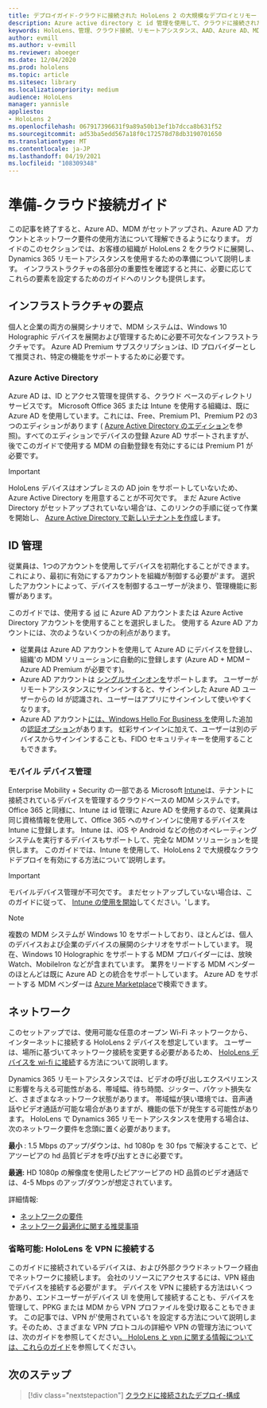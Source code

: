 ```yaml
---
title: デプロイガイド-クラウドに接続された HoloLens 2 の大規模なデプロイとリモートアシスタンス-準備
description: Azure active directory と id 管理を使用して、クラウドに接続されたネットワーク経由で HoloLens デバイスを登録する準備をする方法について説明します。
keywords: HoloLens、管理、クラウド接続、リモートアシスタンス、AAD、Azure AD、MDM、モバイルデバイス管理
author: evmill
ms.author: v-evmill
ms.reviewer: aboeger
ms.date: 12/04/2020
ms.prod: hololens
ms.topic: article
ms.sitesec: library
ms.localizationpriority: medium
audience: HoloLens
manager: yannisle
appliesto:
- HoloLens 2
ms.openlocfilehash: 067917396631f9a89a50b13ef1b7dcca8b631f52
ms.sourcegitcommit: ad53ba5edd567a18f0c172578d78db3190701650
ms.translationtype: MT
ms.contentlocale: ja-JP
ms.lasthandoff: 04/19/2021
ms.locfileid: "108309348"
---
```

# <a name="prepare---cloud-connected-guide"></a>準備-クラウド接続ガイド

この記事を終了すると、Azure AD、MDM がセットアップされ、Azure AD アカウントとネットワーク要件の使用方法について理解できるようになります。 ガイドのこのセクションでは、お客様の組織が HoloLens 2 をクラウドに展開し、Dynamics 365 リモートアシスタンスを使用するための準備について説明します。 インフラストラクチャの各部分の重要性を確認すると共に、必要に応じてこれらの要素を設定するためのガイドへのリンクも提供します。

## <a name="infrastructure-essentials"></a>インフラストラクチャの要点

個人と企業の両方の展開シナリオで、MDM システムは、Windows 10 Holographic デバイスを展開および管理するために必要不可欠なインフラストラクチャです。 Azure AD Premium サブスクリプションは、ID プロバイダーとして推奨され、特定の機能をサポートするために必要です。

### <a name="azure-active-directory"></a>Azure Active Directory

Azure AD は、ID とアクセス管理を提供する、クラウド ベースのディレクトリ サービスです。 Microsoft Office 365 または Intune を使用する組織は、既に Azure AD を使用しています。これには、Free、Premium P1、Premium P2 の3つのエディションがあります ( [Azure Active Directory のエディション](https://azure.microsoft.com/documentation/articles/active-directory-editions)を参照)。すべてのエディションでデバイスの登録 Azure AD サポートされますが、後でこのガイドで使用する MDM の自動登録を有効にするには Premium P1 が必要です。

> [!IMPORTANT]
> HoloLens デバイスはオンプレミスの AD join をサポートしていないため、Azure Active Directory を用意することが不可欠です。 まだ Azure Active Directory がセットアップされていない場合&#39;は、このリンクの手順に従って作業を開始し、 [Azure Active Directory で新しいテナントを作成](https://docs.microsoft.com/azure/active-directory/fundamentals/active-directory-access-create-new-tenant)します。

## <a name="identity-management"></a>ID 管理

従業員は、1つのアカウントを使用してデバイスを初期化することができます。これにより、最初に有効にするアカウントを組織が制御する必要が&#39;ます。 選択したアカウントによって、デバイスを制御するユーザーが決まり、管理機能に影響があります。

このガイドでは、使用する [id](https://docs.microsoft.com/hololens/hololens-identity) に Azure AD アカウントまたは Azure Active Directory アカウントを使用することを選択しました。 使用する Azure AD アカウントには、次のようないくつかの利点があります。

- 従業員は Azure AD アカウントを使用して Azure AD にデバイスを登録し、組織&#39;の MDM ソリューションに自動的に登録します (Azure AD + MDM – Azure AD Premium が必要です)。
- Azure AD アカウントは [シングルサインオンを](https://docs.microsoft.com/azure/active-directory/manage-apps/what-is-single-sign-on)サポートします。 ユーザーがリモートアシスタンスにサインインすると、サインインした Azure AD ユーザーからの Id が認識され、ユーザーはアプリにサインインして使いやすくなります。
- Azure AD アカウント[には、Windows Hello For Business を](https://docs.microsoft.com/windows/security/identity-protection/hello-for-business/hello-identity-verification)使用した追加の[認証オプション](https://docs.microsoft.com/hololens/hololens-identity)があります。 虹彩サインインに加えて、ユーザーは別のデバイスからサインインすることも、FIDO セキュリティキーを使用することもできます。

### <a name="mobile-device-management"></a>モバイル デバイス管理

Enterprise Mobility + Security の一部である Microsoft [Intune](https://docs.microsoft.com/mem/intune/fundamentals/what-is-intune)は、テナントに接続されているデバイスを管理するクラウドベースの MDM システムです。 Office 365 と同様に、Intune は id 管理に Azure AD を使用するので、従業員は同じ資格情報を使用して、Office 365 へのサインインに使用するデバイスを Intune に登録します。 Intune は、iOS や Android などの他のオペレーティングシステムを実行するデバイスもサポートして、完全な MDM ソリューションを提供します。 このガイドでは、Intune を使用して、HoloLens 2 で大規模なクラウドデプロイを有効にする方法について&#39;説明します。

> [!IMPORTANT]
> モバイルデバイス管理が不可欠です。 まだセットアップしていない場合は、このガイドに従って、 [Intune の使用を開始](https://docs.microsoft.com/mem/intune/fundamentals/free-trial-sign-up)してください。&#39;します。

> [!NOTE]
> 複数の MDM システムが Windows 10 をサポートしており、ほとんどは、個人のデバイスおよび企業のデバイスの展開のシナリオをサポートしています。 現在、Windows 10 Holographic をサポートする MDM プロバイダーには、放映 Watch、MobileIron などが含まれています。 業界をリードする MDM ベンダーのほとんどは既に Azure AD との統合をサポートしています。 Azure AD をサポートする MDM ベンダーは [Azure Marketplace](https://azure.microsoft.com/marketplace/)で検索できます。

## <a name="network"></a>ネットワーク

このセットアップでは、使用可能な任意のオープン Wi-Fi ネットワークから、インターネットに接続する HoloLens 2 デバイスを想定しています。 ユーザーは、場所に基づいてネットワーク接続を変更する必要があるため、 [HoloLens デバイスを wi-fi に接続](https://docs.microsoft.com/hololens/hololens-network)する方法について説明します。

Dynamics 365 リモートアシスタンスでは、ビデオの呼び出しエクスペリエンスに影響を与える可能性がある、帯域幅、待ち時間、ジッター、パケット損失など、さまざまなネットワーク状態があります。 帯域幅が狭い環境では、音声通話やビデオ通話が可能な場合がありますが、機能の低下が発生する可能性があります。 HoloLens で Dynamics 365 リモートアシスタンスを使用する場合は、次のネットワーク要件を念頭に置く必要があります。

**最小** : 1.5 Mbps のアップ/ダウンは、hd 1080p を 30 fps で解決することで、ピアツーピアの hd 品質ビデオを呼び出すときに必要です。

**最適:** HD 1080p の解像度を使用したピアツーピアの HD 品質のビデオ通話では、4-5 Mbps のアップ/ダウンが想定されています。

詳細情報:

- [ネットワークの要件](https://docs.microsoft.com/dynamics365/mixed-reality/remote-assist/requirements#network-requirements)
- [ネットワーク最適化に関する推奨事項](https://docs.microsoft.com/dynamics365/mixed-reality/remote-assist/requirements#dynamics-365-remote-assist-hololens)

### <a name="optional-connect-your-hololens-to-vpn"></a>省略可能: HoloLens を VPN に接続する

このガイドに接続されているデバイスは、および外部クラウドネットワーク経由でネットワークに接続します。 会社のリソースにアクセスするには、VPN 経由でデバイスを接続する必要が&#39;ます。 デバイスを VPN に接続する方法はいくつかあり、エンドユーザーがデバイス UI を使用して接続することも、デバイスを管理して、PPKG または MDM から VPN プロファイルを受け取ることもできます。 この記事では、VPN が&#39;使用されている&#39;t を設定する方法について説明します。そのため、さまざまな VPN プロトコルの詳細や VPN の管理方法については、次のガイドを参照してください[。 HoloLens と vpn に関する情報については、これらのガイド](https://docs.microsoft.com/hololens/hololens-network#vpn)を参照してください。

## <a name="next-step"></a>次のステップ

> [!div class="nextstepaction"]
> [クラウドに接続されたデプロイ-構成](hololens2-cloud-connected-configure.md)
